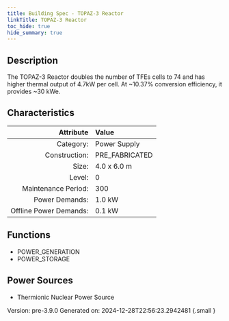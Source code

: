 ```yaml
---
title: Building Spec - TOPAZ-3 Reactor
linkTitle: TOPAZ-3 Reactor
toc_hide: true
hide_summary: true
---
```


## Description
The TOPAZ-3 Reactor doubles the number of TFEs cells to 74 and has higher thermal output of 4.7kW per cell. At ~10.37% conversion efficiency, it provides ~30 kWe.

## Characteristics

| Attribute      | Value |
|--------:|:------|
|Category:|Power Supply|
|Construction:|PRE_FABRICATED|
|Size:|4.0 x 6.0 m|
|Level:|0|
|Maintenance Period:|300|
|Power Demands:|1.0 kW|
|Offline Power Demands:|0.1 kW|

## Functions
      
- POWER_GENERATION
- POWER_STORAGE


## Power Sources
      
- Thermionic Nuclear Power Source


Version: pre-3.9.0 Generated on: 2024-12-28T22:56:23.2942481
{.small }